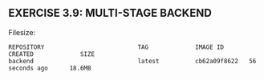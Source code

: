 ## EXERCISE 3.9: MULTI-STAGE BACKEND
Filesize:
```shell
REPOSITORY                          TAG             IMAGE ID       CREATED             SIZE
backend                             latest          cb62a09f8622   56 seconds ago      18.6MB
```